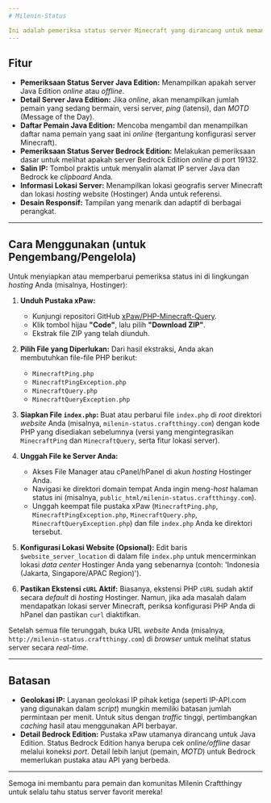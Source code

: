 ```yaml
---
# Milenin-Status

Ini adalah pemeriksa status server Minecraft yang dirancang untuk memantau status server **Milenin Craftthingy** yang berjalan di `milenin.craftthingy.com`. Alat ini memeriksa apakah server Minecraft **Java Edition** masih aktif di **port 25565** dan server **Bedrock Edition** aktif di **port 19132**.
---
```


## Fitur

- **Pemeriksaan Status Server Java Edition:** Menampilkan apakah server Java Edition _online_ atau _offline_.
- **Detail Server Java Edition:** Jika _online_, akan menampilkan jumlah pemain yang sedang bermain, versi server, _ping_ (latensi), dan _MOTD_ (Message of the Day).
- **Daftar Pemain Java Edition:** Mencoba mengambil dan menampilkan daftar nama pemain yang saat ini _online_ (tergantung konfigurasi server Minecraft).
- **Pemeriksaan Status Server Bedrock Edition:** Melakukan pemeriksaan dasar untuk melihat apakah server Bedrock Edition _online_ di port 19132.
- **Salin IP:** Tombol praktis untuk menyalin alamat IP server Java dan Bedrock ke _clipboard_ Anda.
- **Informasi Lokasi Server:** Menampilkan lokasi geografis server Minecraft dan lokasi _hosting_ website (Hostinger) Anda untuk referensi.
- **Desain Responsif:** Tampilan yang menarik dan adaptif di berbagai perangkat.

---

## Cara Menggunakan (untuk Pengembang/Pengelola)

Untuk menyiapkan atau memperbarui pemeriksa status ini di lingkungan _hosting_ Anda (misalnya, Hostinger):

1.  **Unduh Pustaka xPaw:**

    - Kunjungi repositori GitHub [xPaw/PHP-Minecraft-Query](https://github.com/xPaw/PHP-Minecraft-Query/).
    - Klik tombol hijau **"Code"**, lalu pilih **"Download ZIP"**.
    - Ekstrak file ZIP yang telah diunduh.

2.  **Pilih File yang Diperlukan:**
    Dari hasil ekstraksi, Anda akan membutuhkan file-file PHP berikut:

    - `MinecraftPing.php`
    - `MinecraftPingException.php`
    - `MinecraftQuery.php`
    - `MinecraftQueryException.php`

3.  **Siapkan File `index.php`:**
    Buat atau perbarui file `index.php` di _root_ direktori _website_ Anda (misalnya, `milenin-status.craftthingy.com`) dengan kode PHP yang disediakan sebelumnya (versi yang mengintegrasikan `MinecraftPing` dan `MinecraftQuery`, serta fitur lokasi server).

4.  **Unggah File ke Server Anda:**

    - Akses File Manager atau cPanel/hPanel di akun _hosting_ Hostinger Anda.
    - Navigasi ke direktori domain tempat Anda ingin meng-_host_ halaman status ini (misalnya, `public_html/milenin-status.craftthingy.com`).
    - Unggah keempat file pustaka xPaw (`MinecraftPing.php`, `MinecraftPingException.php`, `MinecraftQuery.php`, `MinecraftQueryException.php`) dan file `index.php` Anda ke direktori tersebut.

5.  **Konfigurasi Lokasi Website (Opsional):**
    Edit baris `$website_server_location` di dalam file `index.php` untuk mencerminkan lokasi _data center_ Hostinger Anda yang sebenarnya (contoh: 'Indonesia (Jakarta, Singapore/APAC Region)').

6.  **Pastikan Ekstensi `cURL` Aktif:**
    Biasanya, ekstensi PHP `cURL` sudah aktif secara _default_ di _hosting_ Hostinger. Namun, jika ada masalah dalam mendapatkan lokasi server Minecraft, periksa konfigurasi PHP Anda di hPanel dan pastikan `curl` diaktifkan.

Setelah semua file terunggah, buka URL _website_ Anda (misalnya, `http://milenin-status.craftthingy.com`) di _browser_ untuk melihat status server secara _real-time_.

---

## Batasan

- **Geolokasi IP:** Layanan geolokasi IP pihak ketiga (seperti IP-API.com yang digunakan dalam _script_) mungkin memiliki batasan jumlah permintaan per menit. Untuk situs dengan _traffic_ tinggi, pertimbangkan _caching_ hasil atau menggunakan API berbayar.
- **Detail Bedrock Edition:** Pustaka xPaw utamanya dirancang untuk Java Edition. Status Bedrock Edition hanya berupa cek _online/offline_ dasar melalui koneksi _port_. Detail lebih lanjut (pemain, _MOTD_) untuk Bedrock memerlukan pustaka atau API yang berbeda.

---

Semoga ini membantu para pemain dan komunitas Milenin Craftthingy untuk selalu tahu status server favorit mereka!
